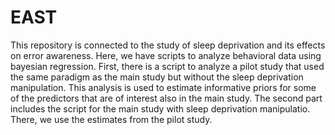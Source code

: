 # EAST

This repository is connected to the study of sleep deprivation and its effects on error awareness. 
Here, we have scripts to analyze behavioral data using bayesian regression.
First, there is a script to analyze a pilot study that used the same paradigm as the main study but without the sleep deprivation manipulation. This analysis is used to estimate informative priors for some of the predictors that are of interest also in the main study.
The second part includes the script for the main study with sleep deprivation manipulatio. There, we use the estimates from the pilot study.
